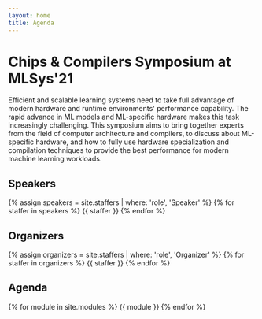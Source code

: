 ```yaml
---
layout: home
title: Agenda
---
```


# Chips & Compilers Symposium at MLSys'21




Efficient and scalable learning systems need to take full advantage of modern hardware and runtime environments' performance capability. 
The rapid advance in ML models and ML-specific hardware makes this task increasingly challenging. 
This symposium aims to bring together experts from the field of computer architecture and compilers, to discuss about ML-specific hardware, and how to fully use hardware specialization and compilation techniques to provide the best performance for modern machine learning workloads.



## Speakers

{% assign speakers = site.staffers | where: 'role', 'Speaker' %}
{% for staffer in speakers %}
{{ staffer }}
{% endfor %}

<div style="clear: both;"></div>

## Organizers

{% assign organizers = site.staffers | where: 'role', 'Organizer' %}
{% for staffer in organizers %}
{{ staffer }}
{% endfor %}

<div style="clear: both;"></div>

## Agenda

{% for module in site.modules %}
{{ module }}
{% endfor %}
